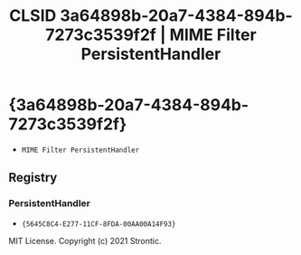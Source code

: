 ﻿---
title: "CLSID 3a64898b-20a7-4384-894b-7273c3539f2f | MIME Filter PersistentHandler"
excerpt: What is COM-Object CLSID 3a64898b-20a7-4384-894b-7273c3539f2f?
---

# {3a64898b-20a7-4384-894b-7273c3539f2f}

* `MIME Filter PersistentHandler`

## Registry


### PersistentHandler

* `{5645C8C4-E277-11CF-8FDA-00AA00A14F93}`

MIT License. Copyright (c) 2021 Strontic.


